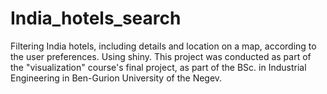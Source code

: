 # India_hotels_search
Filtering India hotels, including details and location on a map, according to the user preferences. Using shiny.
This project was conducted as part of the "visualization" course's final project, as part of the BSc. in Industrial Engineering in Ben-Gurion University of the Negev.
